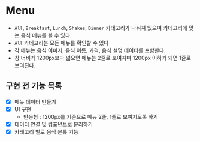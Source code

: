 # Menu

- `All`, `Breakfast`, `Lunch`, `Shakes`, `Dinner` 카테고리가 나눠져 있으며 카테고리에 맞는 음식 메뉴를 볼 수 있다.
- `All` 카테고리는 모든 메뉴를 확인할 수 있다
- 각 메뉴는 음식 이미지, 음식 이름, 가격, 음식 설명 데이터를 포함한다.
- 창 너비가 1200px보다 넓으면 메뉴는 2줄로 보여지며 1200px 이하가 되면 1줄로 보여진다.

## 구현 전 기능 목록

- [x] 메뉴 데이터 만들기
- [x] UI 구현
  - 반응형 : 1200px를 기준으로 메뉴 2줄, 1줄로 보여지도록 하기
- [x] 데이터 연결 및 컴포넌트로 분리하기
- [x] 카테고리 별로 음식 분류 기능
